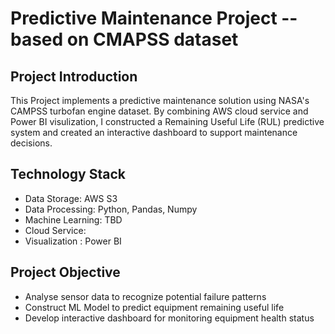 # Predictive Maintenance Project -- based on CMAPSS dataset

## Project Introduction
This Project implements a predictive maintenance solution using NASA's CAMPSS turbofan engine dataset. By combining AWS cloud service and Power BI visulization, I constructed a Remaining Useful Life (RUL) predictive system and created an interactive dashboard to support maintenance decisions.

## Technology Stack
* Data Storage: AWS S3
* Data Processing: Python, Pandas, Numpy
* Machine Learning: TBD
* Cloud Service: 
* Visualization : Power BI

## Project Objective
* Analyse sensor data to recognize potential failure patterns
* Construct ML Model to predict equipment remaining useful life
* Develop interactive dashboard for monitoring equipment health status

